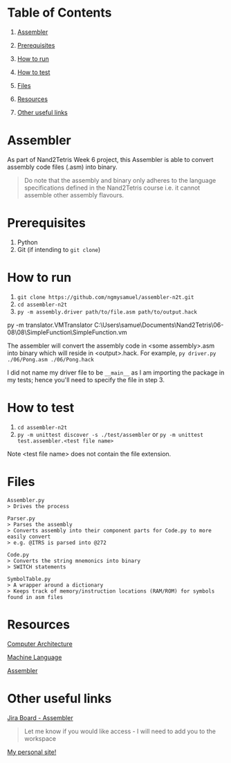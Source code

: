# Table of Contents
1. [Assembler](#assembler)

2. [Prerequisites](#prerequisites)

3. [How to run](#how-to-run)

4. [How to test](#how-to-test)

5. [Files](#files)

6. [Resources](#resources)

7. [Other useful links](#other-useful-links)

# Assembler

As part of Nand2Tetris Week 6 project, this Assembler is able to convert assembly code files (.asm) into binary. 

> Do note that the assembly and binary only adheres to the language specifications defined in the Nand2Tetris course i.e. it cannot assemble other assembly flavours.

# Prerequisites

1. Python
2. Git (if intending to `git clone`)

# How to run

1. `git clone https://github.com/ngmysamuel/assembler-n2t.git`
2. `cd assembler-n2t`
3. `py -m assembly.driver path/to/file.asm path/to/output.hack`

py -m translator.VMTranslator C:\Users\samue\Documents\Nand2Tetris\06-08\08\SimpleFunction\SimpleFunction.vm

The assembler will convert the assembly code in \<some assembly\>.asm into binary which will reside in \<output\>.hack. For example, `py driver.py ./06/Pong.asm ./06/Pong.hack`


I did not name my driver file to be `__main__` as I am importing the package in my tests; hence you'll need to specify the file in step 3.

# How to test

1. `cd assembler-n2t`
2. `py -m unittest discover -s ./test/assembler` or `py -m unittest test.assembler.<test file name>`

Note \<test file name\> does not contain the file extension.

# Files

```
Assembler.py
> Drives the process

Parser.py
> Parses the assembly
> Converts assembly into their component parts for Code.py to more easily convert
> e.g. @ITRS is parsed into @272

Code.py
> Converts the string mnemonics into binary
> SWITCH statements

SymbolTable.py
> A wrapper around a dictionary
> Keeps track of memory/instruction locations (RAM/ROM) for symbols found in asm files
```

# Resources

[Computer Architecture](https://www.nand2tetris.org/_files/ugd/44046b_b2cad2eea33847869b86c541683551a7.pdf)

[Machine Language](https://www.nand2tetris.org/_files/ugd/44046b_d70026d8c1424487a451eaba3e372132.pdf)

[Assembler](https://www.nand2tetris.org/_files/ugd/44046b_89a8e226476741a3b7c5204575b8a0b2.pdf)

# Other useful links

[Jira Board - Assembler](https://app.plane.so/projects-of-samuel/projects/ce5644c6-58a1-42e6-9b62-bd986f45037b/issues/)
> Let me know if you would like access - I will need to add you to the workspace

[My personal site!](https://ngmysamuel.github.io/)
